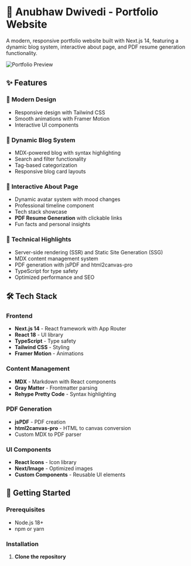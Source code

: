 # 🚀 Anubhaw Dwivedi - Portfolio Website

A modern, responsive portfolio website built with Next.js 14, featuring a dynamic blog system, interactive about page, and PDF resume generation functionality.

![Portfolio Preview](https://via.placeholder.com/800x400/3b82f6/ffffff?text=Portfolio+Preview)

## ✨ Features

### 🎨 **Modern Design**

- Responsive design with Tailwind CSS
- Smooth animations with Framer Motion
- Interactive UI components

### 📝 **Dynamic Blog System**

- MDX-powered blog with syntax highlighting
- Search and filter functionality
- Tag-based categorization
- Responsive blog card layouts

### 👤 **Interactive About Page**

- Dynamic avatar system with mood changes
- Professional timeline component
- Tech stack showcase
- **PDF Resume Generation** with clickable links
- Fun facts and personal insights

### 🔧 **Technical Highlights**

- Server-side rendering (SSR) and Static Site Generation (SSG)
- MDX content management system
- PDF generation with jsPDF and html2canvas-pro
- TypeScript for type safety
- Optimized performance and SEO

## 🛠️ Tech Stack

### **Frontend**

- **Next.js 14** - React framework with App Router
- **React 18** - UI library
- **TypeScript** - Type safety
- **Tailwind CSS** - Styling
- **Framer Motion** - Animations

### **Content Management**

- **MDX** - Markdown with React components
- **Gray Matter** - Frontmatter parsing
- **Rehype Pretty Code** - Syntax highlighting

### **PDF Generation**

- **jsPDF** - PDF creation
- **html2canvas-pro** - HTML to canvas conversion
- Custom MDX to PDF parser

### **UI Components**

- **React Icons** - Icon library
- **Next/Image** - Optimized images
- **Custom Components** - Reusable UI elements

## 🚀 Getting Started

### Prerequisites

- Node.js 18+
- npm or yarn

### Installation

1. **Clone the repository**
